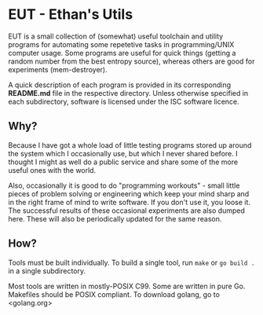 # **EUT** - Ethan's Utils

EUT is a small collection of (somewhat) useful toolchain and utility programs for automating some repetetive tasks in programming/UNIX computer usage.
Some programs are useful for quick things (getting a random number from the best entropy source), whereas others are good for experiments (mem-destroyer).

A quick description of each program is provided in its corresponding **README.md** file in the respective directory. Unless otherwise specified in each subdirectory, software is licensed under the ISC software licence.

## Why?

Because I have got a whole load of little testing programs stored up around the system which I occasionally use, but which I never shared before. I thought I might as well do a public service and share some of the more useful ones with the world.

Also, occasionally it is good to do "programming workouts" - small little pieces of problem solving or engineering which keep your mind sharp and in the right frame of mind to write software. If you don't use it, you loose it. The successful results of these occasional experiments are also dumped here. These will also be periodically updated for the same reason.

## How?

Tools must be built individually. To build a single tool, run ``make`` or ``go build .`` in a single subdirectory.

Most tools are written in mostly-POSIX C99. Some are written in pure Go. Makefiles should be POSIX compliant. To download golang, go to <golang.org>
